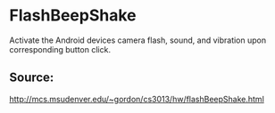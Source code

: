 # FlashBeepShake
Activate the Android devices camera flash, sound, and vibration upon corresponding button click. 

## Source:
http://mcs.msudenver.edu/~gordon/cs3013/hw/flashBeepShake.html
